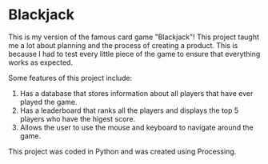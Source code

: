 # Blackjack

This is my version of the famous card game "Blackjack"! This project taught me a lot about planning and the process of creating a product. This is because I had to test every little piece of the game to ensure that everything works as expected.

Some features of this project include:

1) Has a database that stores information about all players that have ever played the game.
2) Has a leaderboard that ranks all the players and displays the top 5 players who have the higest score.
3) Allows the user to use the mouse and keyboard to navigate around the game.

This project was coded in Python and was created using Processing. 
